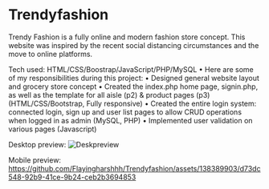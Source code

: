 # Trendyfashion

Trendy Fashion is a fully online and modern fashion store concept. This website was inspired by the recent social distancing circumstances and the move to online platforms. 

Tech used: HTML/CSS/Boostrap/JavaScript/PHP/MySQL
   •	Here are some of my responsibilities during this project:
   •	Designed general website layout and grocery store concept
   •	Created the index.php home page, signin.php, as well as the template for all aisle (p2) & product pages (p3) (HTML/CSS/Bootstrap, Fully responsive)
   •	Created the entire login system: connected login, sign up and user list pages to allow CRUD operations when logged in as admin (MySQL, PHP)
   •	Implemented user validation on various pages (Javascript)

Desktop preview:
![Deskpreview](https://github.com/Flayingharshhh/Trendyfashion/assets/138389903/f1ce51f8-3166-4cd5-9809-50d81e812911)

Mobile preview:
https://github.com/Flayingharshhh/Trendyfashion/assets/138389903/d73dc548-92b9-41ce-9b24-ceb2b3694853


                             
